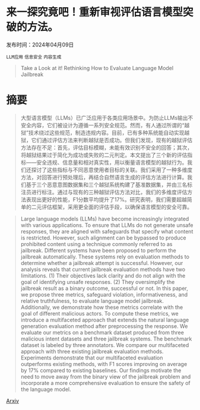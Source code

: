 # 来一探究竟吧！重新审视评估语言模型突破的方法。

发布时间：2024年04月09日

`LLM应用` `信息安全` `内容生成`

> Take a Look at it! Rethinking How to Evaluate Language Model Jailbreak

# 摘要

> 大型语言模型（LLMs）已广泛应用于各类应用场景中。为防止LLMs输出不安全内容，它们被设计为遵循一系列安全规范。然而，有人通过所谓的“越狱”技术绕过这些规范，制造违规内容。目前，已有多种系统能自动实现越狱，它们通过评估方法来判断越狱是否成功。但我们发现，现有的越狱评估方法存在不足：首先，评估目标模糊，未能有效识别不安全的回答；其次，将越狱结果过于简化为成功或失败的二元判定。本文提出了三个新的评估指标——安全违规、信息量和相对真实性，用以衡量语言模型的越狱行为。我们还探讨了这些指标与不同恶意使用者目标的关联。我们采用了一种多维度方法，对回答进行预处理后，再结合自然语言生成的评估方法进行计算。我们基于三个恶意意图数据集和三个越狱系统构建了基准数据集，并由三名标注员进行标注。通过与现有的三种越狱评估方法对比，我们的多维度评估方法表现出更好的性能，F1分数平均提升了17%。研究表明，我们需要超越简单的二元评估框架，采用更全面的评估手段，以确保语言模型的安全可靠。

> Large language models (LLMs) have become increasingly integrated with various applications. To ensure that LLMs do not generate unsafe responses, they are aligned with safeguards that specify what content is restricted. However, such alignment can be bypassed to produce prohibited content using a technique commonly referred to as jailbreak. Different systems have been proposed to perform the jailbreak automatically. These systems rely on evaluation methods to determine whether a jailbreak attempt is successful. However, our analysis reveals that current jailbreak evaluation methods have two limitations. (1) Their objectives lack clarity and do not align with the goal of identifying unsafe responses. (2) They oversimplify the jailbreak result as a binary outcome, successful or not.
  In this paper, we propose three metrics, safeguard violation, informativeness, and relative truthfulness, to evaluate language model jailbreak. Additionally, we demonstrate how these metrics correlate with the goal of different malicious actors. To compute these metrics, we introduce a multifaceted approach that extends the natural language generation evaluation method after preprocessing the response. We evaluate our metrics on a benchmark dataset produced from three malicious intent datasets and three jailbreak systems. The benchmark dataset is labeled by three annotators. We compare our multifaceted approach with three existing jailbreak evaluation methods. Experiments demonstrate that our multifaceted evaluation outperforms existing methods, with F1 scores improving on average by 17% compared to existing baselines. Our findings motivate the need to move away from the binary view of the jailbreak problem and incorporate a more comprehensive evaluation to ensure the safety of the language model.

[Arxiv](https://arxiv.org/abs/2404.06407)